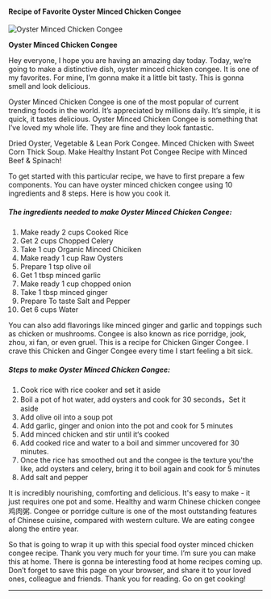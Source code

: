             

#### Recipe of Favorite Oyster Minced Chicken Congee

![Oyster Minced Chicken Congee](https://img-global.cpcdn.com/recipes/f31477c30d5f9a57/751x532cq70/oyster-minced-chicken-congee-recipe-main-photo.jpg)

**Oyster Minced Chicken Congee**

Hey everyone, I hope you are having an amazing day today. Today, we’re going to make a distinctive dish, oyster minced chicken congee. It is one of my favorites. For mine, I’m gonna make it a little bit tasty. This is gonna smell and look delicious.

Oyster Minced Chicken Congee is one of the most popular of current trending foods in the world. It’s appreciated by millions daily. It’s simple, it is quick, it tastes delicious. Oyster Minced Chicken Congee is something that I’ve loved my whole life. They are fine and they look fantastic.

Dried Oyster, Vegetable & Lean Pork Congee. Minced Chicken with Sweet Corn Thick Soup. Make Healthy Instant Pot Congee Recipe with Minced Beef & Spinach!

To get started with this particular recipe, we have to first prepare a few components. You can have oyster minced chicken congee using 10 ingredients and 8 steps. Here is how you cook it.

##### The ingredients needed to make Oyster Minced Chicken Congee:

1.  Make ready 2 cups Cooked Rice
2.  Get 2 cups Chopped Celery
3.  Take 1 cup Organic Minced Chiciken
4.  Make ready 1 cup Raw Oysters
5.  Prepare 1 tsp olive oil
6.  Get 1 tbsp minced garlic
7.  Make ready 1 cup chopped onion
8.  Take 1 tbsp minced ginger
9.  Prepare To taste Salt and Pepper
10.  Get 6 cups Water

You can also add flavorings like minced ginger and garlic and toppings such as chicken or mushrooms. Congee is also known as rice porridge, jook, zhou, xi fan, or even gruel. This is a recipe for Chicken Ginger Congee. I crave this Chicken and Ginger Congee every time I start feeling a bit sick.

##### Steps to make Oyster Minced Chicken Congee:

1.  Cook rice with rice cooker and set it aside
2.  Boil a pot of hot water, add oysters and cook for 30 seconds，Set it aside
3.  Add olive oil into a soup pot
4.  Add garlic, ginger and onion into the pot and cook for 5 minutes
5.  Add minced chicken and stir until it‘s cooked
6.  Add cooked rice and water to a boil and simmer uncovered for 30 minutes.
7.  Once the rice has smoothed out and the congee is the texture you'the like, add oysters and celery, bring it to boil again and cook for 5 minutes
8.  Add salt and pepper

It is incredibly nourishing, comforting and delicious. It's easy to make - it just requires one pot and some. Healthy and warm Chinese chicken congee 鸡肉粥. Congee or porridge culture is one of the most outstanding features of Chinese cuisine, compared with western culture. We are eating congee along the entire year.

So that is going to wrap it up with this special food oyster minced chicken congee recipe. Thank you very much for your time. I’m sure you can make this at home. There is gonna be interesting food at home recipes coming up. Don’t forget to save this page on your browser, and share it to your loved ones, colleague and friends. Thank you for reading. Go on get cooking!

* * *
